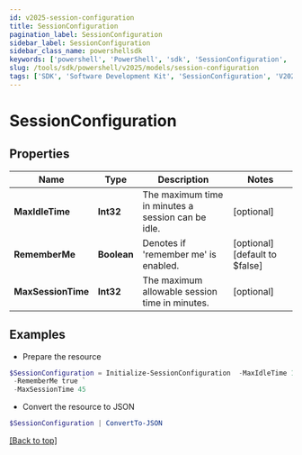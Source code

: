 ```yaml
---
id: v2025-session-configuration
title: SessionConfiguration
pagination_label: SessionConfiguration
sidebar_label: SessionConfiguration
sidebar_class_name: powershellsdk
keywords: ['powershell', 'PowerShell', 'sdk', 'SessionConfiguration', 'V2025SessionConfiguration'] 
slug: /tools/sdk/powershell/v2025/models/session-configuration
tags: ['SDK', 'Software Development Kit', 'SessionConfiguration', 'V2025SessionConfiguration']
---
```



# SessionConfiguration

## Properties

Name | Type | Description | Notes
------------ | ------------- | ------------- | -------------
**MaxIdleTime** | **Int32** | The maximum time in minutes a session can be idle. | [optional] 
**RememberMe** | **Boolean** | Denotes if 'remember me' is enabled. | [optional] [default to $false]
**MaxSessionTime** | **Int32** | The maximum allowable session time in minutes. | [optional] 

## Examples

- Prepare the resource
```powershell
$SessionConfiguration = Initialize-SessionConfiguration  -MaxIdleTime 15 `
 -RememberMe true `
 -MaxSessionTime 45
```

- Convert the resource to JSON
```powershell
$SessionConfiguration | ConvertTo-JSON
```


[[Back to top]](#) 


